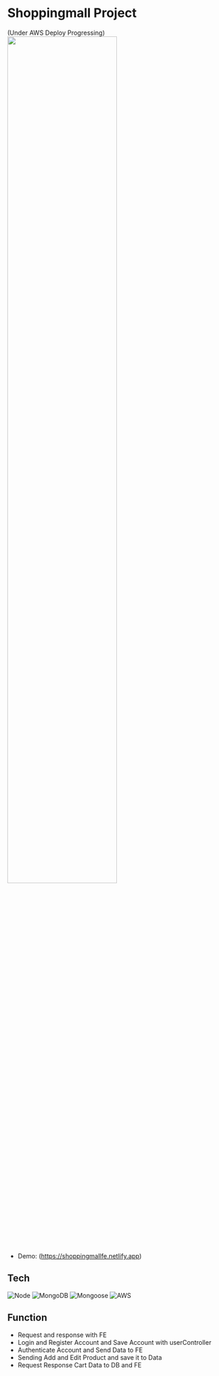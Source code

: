 # Shoppingmall Project
(Under AWS Deploy Progressing) 
<br>
<img width='70%' src="https://github.com/legowen/Portfolio-img/blob/main/img/shoppingmallfe.png"/>
* Demo: (https://shoppingmallfe.netlify.app)

## Tech
![Node](https://img.shields.io/badge/-Nodejs-43853d?style=for-the-badge&logo=Node.js&logoColor=white)
![MongoDB](https://img.shields.io/badge/-MongoDB-7FFF00?style=for-the-badge&logo=MongoDB)
![Mongoose](https://img.shields.io/badge/-Mongoose-6B8E23?style=for-the-badge&logo=Mongoose)
![AWS](https://img.shields.io/badge/AWS-%230072C6.svg?style=for-the-badge&logo=amazon-aws&logoColor=white)

## Function
* Request and response with FE
* Login and Register Account and Save Account with userController
* Authenticate Account and Send Data to FE
* Sending Add and Edit Product and save it to Data
* Request Response Cart Data to DB and FE
